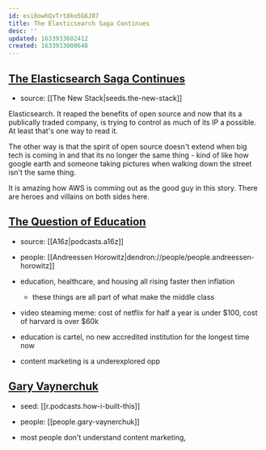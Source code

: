 ```yaml
---
id: esi8owhQvTrt8ko5G6J87
title: The Elasticsearch Saga Continues
desc: ''
updated: 1633933602412
created: 1633933000648
---
```


## [The Elasticsearch Saga Continues](https://news.ycombinator.com/item?id=28103389)

- source: [[The New Stack|seeds.the-new-stack]]

Elasticsearch. It reaped the benefits of open source and now that its a publically traded company, is trying to control as much of its IP a possible. At least that's one way to read it.

The other way is that the spirit of open source doesn't extend when big tech is coming in and that its no longer the same thing - kind of like how google earth and someone taking pictures when walking down the street isn't the same thing.

It is amazing how AWS is comming out as the good guy in this story. There are heroes and villains on both sides here.

## [The Question of Education](https://overcast.fm/+BlzF1XAOA)

- source: [[A16z|podcasts.a16z]]
- people: [[Andreessen Horowitz|dendron://people/people.andreessen-horowitz]]

- education, healthcare, and housing all rising faster then inflation

  - these things are all part of what make the middle class

- video steaming meme: cost of netflix for half a year is under $100, cost of harvard is over $60k
- education is cartel, no new accredited institution for the longest time now

- content marketing is a underexplored opp

## [Gary Vaynerchuk](https://overcast.fm/+YsrYSmoaA)

- seed: [[r.podcasts.how-i-built-this]]
- people: [[people.gary-vaynerchuk]]

- most people don't understand content marketing,
